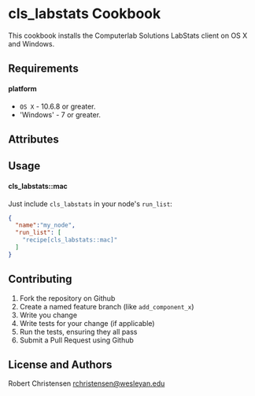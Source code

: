 cls_labstats Cookbook
====================
This cookbook installs the Computerlab Solutions LabStats client on OS X and Windows.

Requirements
------------
#### platform
- `OS X` - 10.6.8 or greater.
- 'Windows' - 7 or greater.

Attributes
----------

Usage
-----
#### cls_labstats::mac

Just include `cls_labstats` in your node's `run_list`:

```json
{
  "name":"my_node",
  "run_list": [
    "recipe[cls_labstats::mac]"
  ]
}
```

Contributing
------------

1. Fork the repository on Github
2. Create a named feature branch (like `add_component_x`)
3. Write you change
4. Write tests for your change (if applicable)
5. Run the tests, ensuring they all pass
6. Submit a Pull Request using Github

License and Authors
-------------------
Robert Christensen <rchristensen@wesleyan.edu>
